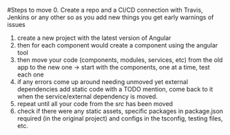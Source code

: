 #Steps to move
0. Create a repo and a CI/CD connection with Travis, Jenkins or any other so as you add new things you get early warnings of issues
1. create a new project with the latest version of Angular
2. then for each component would create a component using the angular tool
3. then move your code (components, modules, services, etc) from the old app to the new one -> start with the components, one at a time, test each one
4. if any errors come up around needing unmoved yet external dependencies add static code with a TODO mention, come back to it when the service/external dependency is moved.
5. repeat until all your code from the *src* has been moved
6. check if there were any static assets, specific packages in package.json required (in the original project) and configs in the tsconfig, testing files, etc.